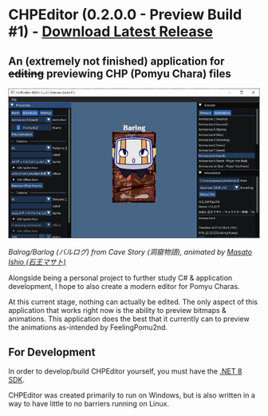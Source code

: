 # CHPEditor (0.2.0.0 - Preview Build #1) - [Download Latest Release](https://github.com/DragonRatTiger/CHPEditor/releases/latest)
## An (extremely not finished) application for ~~editing~~ previewing CHP (Pomyu Chara) files

![Screenshot of a preview build of CHPEditor version 0.2.0.0, displaying Balrog from Cave Story doing its Good animation](readme/0.png)

*Balrog/Barlog (バルログ) from Cave Story (洞窟物語), animated by [Masato Ishio (石王マサト)](http://www8.plala.or.jp/stone-king/)*

Alongside being a personal project to further study C# & application development, I hope to also create a modern editor for Pomyu Charas.

At this current stage, nothing can actually be edited. The only aspect of this application that works right now is the ability to preview bitmaps & animations. This application does the best that it currently can to preview the animations as-intended by FeelingPomu2nd.

## For Development

In order to develop/build CHPEditor yourself, you must have the [.NET 8 SDK](https://dotnet.microsoft.com/en-us/download/dotnet/8.0).

CHPEditor was created primarily to run on Windows, but is also written in a way to have little to no barriers running on Linux.
